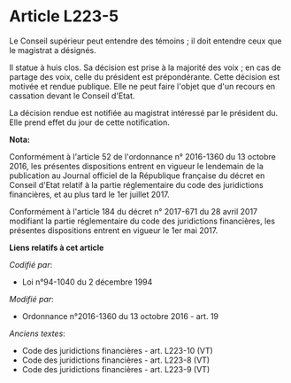 # Article L223-5

Le Conseil supérieur peut entendre des témoins ; il doit entendre ceux que le magistrat a désignés.

Il statue à huis clos. Sa décision est prise à la majorité des voix ; en cas de partage des voix, celle du président est
prépondérante. Cette décision est motivée et rendue publique. Elle ne peut faire l'objet que d'un recours en cassation devant
le Conseil d'Etat.

La décision rendue est notifiée au magistrat intéressé par le président du. Elle prend effet du jour de cette notification.

**Nota:**

Conformément à l'article 52 de l'ordonnance n° 2016-1360 du 13 octobre 2016, les présentes dispositions entrent en vigueur le
lendemain de la publication au Journal officiel de la République française du décret en Conseil d'Etat relatif à la partie
réglementaire du code des juridictions financières, et au plus tard le 1er juillet 2017.

Conformément à l'article 184 du décret n° 2017-671 du 28 avril 2017 modifiant la partie réglementaire du code des
juridictions financières, les présentes dispositions entrent en vigueur le 1er mai 2017.

**Liens relatifs à cet article**

_Codifié par_:

  - Loi n°94-1040 du 2 décembre 1994

_Modifié par_:

  - Ordonnance n°2016-1360 du 13 octobre 2016 - art. 19

_Anciens textes_:

  - Code des juridictions financières - art. L223-10 (VT)
  - Code des juridictions financières - art. L223-8 (VT)
  - Code des juridictions financières - art. L223-9 (VT)

